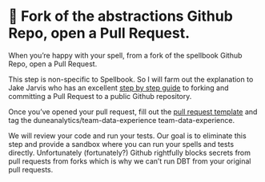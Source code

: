 # 🍴 Fork of the abstractions Github Repo, open a Pull Request.

When you’re happy with your spell, from a fork of the spellbook Github Repo, open a Pull Request.

This step is non-specific to Spellbook. So I will farm out the explanation to Jake Jarvis who has an excellent [step by step guide](https://jarv.is/notes/how-to-pull-request-fork-github/) to forking and committing a Pull Request to a public Github repository.

Once you’ve opened your pull request, fill out the [pull request template](https://github.com/duneanalytics/abstractions/blob/master/pull\_request\_template.md) and tag the duneanalytics/team-data-experience team-data-experience.

We will review your code and run your tests. Our goal is to eliminate this step and provide a sandbox where you can run your spells and tests directly. Unfortunately (fortunately?) Github rightfully blocks secrets from pull requests from forks which is why we can’t run DBT from your original pull requests.

